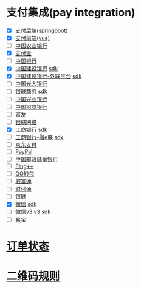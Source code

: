 # 支付集成(pay integration)

-   [x] [支付后端(springboot)](/third-party-api-pay-spring-boot)
-   [x] [支付前端(vue)](/third-party-api-pay-vue)
-   [ ] [中国农业银行](/third-party-api-pay-abc)
-   [x] [支付宝](/third-party-api-pay-alipay)
-   [ ] [中国银行](/third-party-api-pay-boc)
-   [x] [中国建设银行](/third-party-api-pay-ccb) [sdk](/third-party-api-pay-ccb-sdk)
-   [x] [中国建设银行-外联平台](/third-party-api-pay-ccb-wlpt) [sdk](/third-party-api-pay-ccb-wlpt-sdk)
-   [ ] [中国光大银行](/third-party-api-pay-ceb)
-   [ ] [银联商务](/third-party-api-pay-chinaums) [sdk](/third-party-api-pay-chinaums-sdk)
-   [ ] [中国兴业银行](/third-party-api-pay-cib)
-   [ ] [中国招商银行](/third-party-api-pay-cmbchina)
-   [ ] [富友](/third-party-api-pay-fuioupay)
-   [ ] [银联网络](/third-party-api-pay-gnete)
-   [x] [工商银行](/third-party-api-pay-icbc)  [sdk](/third-party-api-pay-icbc-sdk) 
-   [ ] [工商银行-融e联](/third-party-api-pay-icbc-im)  [sdk](/third-party-api-pay-icbc-im-sdk)
-   [ ] [京东支付](/third-party-api-pay-jdpay)
-   [ ] [PayPal](/third-party-api-pay-paypal)
-   [ ] [中国邮政储蓄银行](/third-party-api-pay-pebc)
-   [ ] [Ping++](/third-party-api-pay-pingxx)
-   [ ] [QQ钱包](/third-party-api-pay-qpay)
-   [ ] [威富通](/third-party-api-pay-swiftpass)
-   [ ] [财付通](/third-party-api-pay-tenpay)
-   [ ] [银联](/third-party-api-pay-unionpay)
-   [x] [微信](/third-party-api-pay-wechat) [sdk](/third-party-api-pay-wechat-sdk)
-   [ ] 微信v3 [v3 sdk](/third-party-api-pay-wechat-v3-sdk)
-   [ ] [易宝](/third-party-api-pay-yeepay)

# [订单状态](ORDER_STATUS.md)

# [二维码规则](QRCODE_RULE.md)


